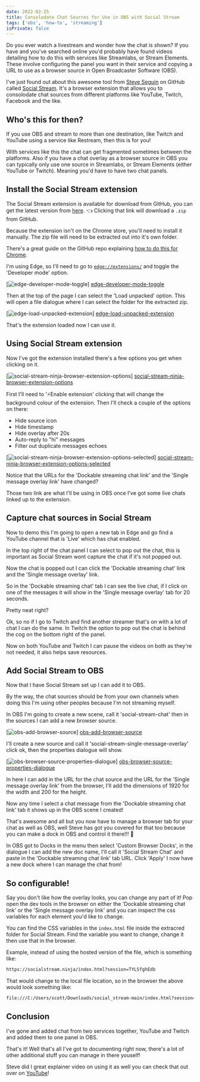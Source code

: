```yaml
---
date: 2022-02-25
title: Consolodate Chat Sources for Use in OBS with Social Stream
tags: ['obs', 'how-to', 'streaming']
isPrivate: false
---
```


Do you ever watch a livestream and wonder how the chat is shown? If
you have and you've searched online you'd probably have found videos
detailing how to do this with services like Streamlabs, or Stream
Elements. These involve configuring the panel you want in their
service and copying a URL to use as a browser source in Open
Broadcaster Software (OBS).

I've just found out about this awesome tool from [Steve Seguin] on
GitHub called [Social Stream]. It's a browser extension that allows
you to consolodate chat sources from different platforms like YouTube,
Twitch, Facebook and the like.

## Who's this for then?

If you use OBS and stream to more than one destination, like Twitch
and YouTube using a service like Restream, then this is for you!

With services like this the chat can get fragmented sometimes between
the platforms. Also if you have a chat overlay as a browser source in
OBS you can typically only use one source in Streamlabs, or Stream
Elements (either YouTube or Twitch). Meaning you'd have to have two
chat panels.

## Install the Social Stream extension

The Social Stream extension is available for download from GitHub, you
can get the latest version from [here]. 👈 Clicking that link will
download a `.zip` from GitHub.

Because the extension isn't on the Chrome store, you'll need to
install it manually. The zip file will need to be extracted out into
it's own folder.

There's a great guide on the GitHub repo explaining [how to do this
for Chrome].

I'm using Edge, so I'll need to go to [`edge://extensions/`] and
toggle the 'Developer mode' option.

[![edge-developer-mode-toggle]] [edge-developer-mode-toggle]

Then at the top of the page I can select the 'Load unpacked' option.
This will open a file dialogue where I can select the folder for the
extracted zip.

[![edge-load-unpacked-extension]] [edge-load-unpacked-extension]

That's the extension loaded now I can use it.

## Using Social Stream extension

Now I've got the extension installed there's a few options you get
when clicking on it.

[![social-stream-ninja-browser-extension-options]]
[social-stream-ninja-browser-extension-options]

First I'll need to '⚡Enable extension' clicking that will change the
background colour of the extension. Then I'll check a couple of the
options on there:

- Hide source icon
- Hide timestamp
- Hide overlay after 20s
- Auto-reply to "hi" messages
- Filter out duplicate messages echoes

[![social-stream-ninja-browser-extension-options-selected]]
[social-stream-ninja-browser-extension-options-selected]

Notice that the URLs for the 'Dockable streaming chat link' and the
'Single message overlay link' have changed?

Those two link are what I'll be using in OBS once I've got some live
chats linked up to the extension.

## Capture chat sources in Social Stream

Now to demo this I'm going to open a new tab in Edge and go find a
YouTube channel that is 'Live' which has chat enabled.

In the top right of the chat panel I can select to pop out the chat,
this is important as Social Stream wont capture the chat if it's not
popped out.

Now the chat is popped out I can click the 'Dockable streaming chat'
link and the 'Single message overlay' link.

So in the 'Dockable streaming chat' tab I can see the live chat, if I
click on one of the messages it will show in the 'Single message
overlay' tab for 20 seconds.

Pretty neat right?

Ok, so no if I go to Twitch and find another streamer that's on with a
lot of chat I can do the same. In Twitch the option to pop out the
chat is behind the cog on the bottom right of the panel.

Now on both YouTube and Twitch I can pause the videos on both as
they're not needed, it also helps save resources.

## Add Social Stream to OBS

Now that I have Social Stream set up I can add it to OBS.

By the way, the chat sources should be from your own channels when
doing this I'm using other peoples because I'm not streaming myself.

In OBS I'm going to create a new scene, call it 'social-stream-chat'
then in the sources I can add a new browser source.

[![obs-add-browser-source]] [obs-add-browser-source]

I'll create a new source and call it
'social-stream-single-message-overlay' click ok, then the properties
dialogue will show.

[![obs-browser-source-properties-dialogue]]
[obs-browser-source-properties-dialogue]

In here I can add in the URL for the chat source and the URL for the
'Single message overlay link' from the browser, I'll add the
dimensions of 1920 for the width and 200 for the height.

Now any time I select a chat message from the 'Dockable streaming chat
link' tab it shows up in the OBS scene I created!

That's awesome and all but you now have to manage a browser tab for
your chat as well as OBS, well Steve has got you covered for that too
because you can make a dock in OBS and control it there!!! 🤯

In OBS got to Docks in the menu then select 'Custom Browser Docks', in
the dialogue I can add the new doc name, I'll call it 'Social Stream
Chat' and paste in the 'Dockable streaming chat link' tab URL. Click
'Apply' I now have a new dock where I can manage the chat from!

## So configurable!

Say you don't like how the overlay looks, you can change any part of
it! Pop open the dev tools in the browser on either the 'Dockable
streaming chat link' or the 'Single message overlay link' and you can
inspect the css variables for each element you'd like to change.

You can find the CSS variables in the `index.html` file inside the
extracred folder for Social Stream. Find the variable you want to
change, change it then use that in the browser.

Example, instead of using the hosted version of the file, which is
something like:

```bash
https://socialstream.ninja/index.html?session=TYLSfghEdb
```

That would change to the local file location, so in the browser the
above would look something like:

```bash
file:///C:/Users/scott/Downloads/social_stream-main/index.html?session=TYLSfghEdb
```

## Conclusion

I've gone and added chat from two services together, YouTube and
Twitch and added them to one panel in OBS.

That's it! Well that's all I've got to documenting right now, there's
a lot of other additional stuff you can manage in there youself!

Steve did I great explainer video on using it as well you can check
that out over on [YouTube]!

<!-- Links -->

[steve seguin]: https://github.com/steveseguin
[social stream]: https://github.com/steveseguin/social_stream
[here]:
  https://github.com/steveseguin/social_stream/archive/refs/heads/main.zip
[how to do this for chrome]:
  https://github.com/steveseguin/social_stream#to-install
[`edge://extensions/`]: edge://extensions/
[youtube]: https://www.youtube.com/watch?v=X_11Np2JHNU

<!-- Images -->

[edge-developer-mode-toggle]:
  https://res.cloudinary.com/defkmsrpw/image/upload/q_auto,f_auto/v1645804438/scottspence.com/edge-developer-mode-toggle.png
[edge-load-unpacked-extension]:
  https://res.cloudinary.com/defkmsrpw/image/upload/q_auto,f_auto/v1645804996/scottspence.com/edge-load-unpacked-extension.png
[social-stream-ninja-browser-extension-options]:
  https://res.cloudinary.com/defkmsrpw/image/upload/q_auto,f_auto/v1645805384/scottspence.com/social-stream-ninja-browser-extension-options.png
[social-stream-ninja-browser-extension-options-selected]:
  https://res.cloudinary.com/defkmsrpw/image/upload/q_auto,f_auto/v1645806059/scottspence.com/social-stream-ninja-browser-extension-options-selected.png
[obs-add-browser-source]:
  https://res.cloudinary.com/defkmsrpw/image/upload/q_auto,f_auto/v1645809147/scottspence.com/obs-add-browser-source.png
[obs-browser-source-properties-dialogue]:
  https://res.cloudinary.com/defkmsrpw/image/upload/q_auto,f_auto/v1645809699/scottspence.com/obs-browser-source-properties-dialogue.png
